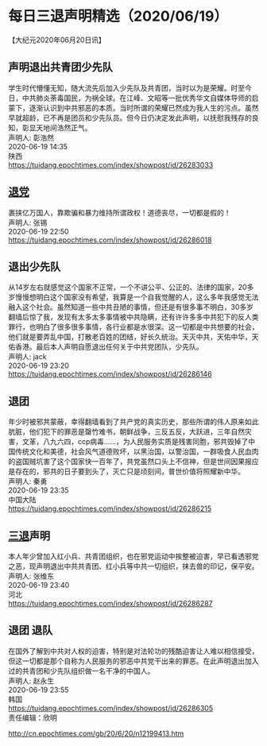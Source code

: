# 每日三退声明精选（2020/06/19）
  
  
【大纪元2020年06月20日讯】  
## 声明退出共青团少先队  
学生时代懵懂无知，随大流先后加入少先队及共青团，当时以为是荣耀。时至今日，中共肺炎荼毒国民，为祸全球。在江峰、文昭等一批优秀华文自媒体导师的启蒙下，逐渐认识到中共邪恶的本质。当时所谓的荣耀已然成为我人生的污点。虽然早就超龄，已不再是团员和少先队员。但今日仍决定发此声明，以抚慰我残存的良知，彰显天地间浩然正气。  
声明人: 彰浩然  
2020-06-19 14:35  
陕西  
https://tuidang.epochtimes.com/index/showpost/id/26283033  
## <a href="http://cn.epochtimes.com/gb/tag/%E9%80%80%E5%85%9A.html">退党</a>  
裹挟亿万国人，靠欺骗和暴力维持所谓政权！道德丧尽，一切都是假的！  
声明人: 张锡  
2020-06-19 22:50  
https://tuidang.epochtimes.com/index/showpost/id/26286018  
## 退出少先队  
从14岁左右就感觉这个国家不正常，一个不讲公平、公正的、法律的国家，20多岁慢慢想明白这个国家没有希望，我算是一个自我觉醒的人，这么多年我感觉无法融入这个社会。虽然知道一些中共丑陋的事情，但还是有很多事不明白，30多岁翻墙后惊了我，发现有太多太多事情被中共隐瞒，还有许许多多中共犯下的反人类罪行，也明白了很多很多事情，各行业都是水很深。这一切都是中共想要的社会，他们就是要弄乱中国，打散老百姓的团结，好长久统治。天灭中共，天佑中华，天佑香港。最后本人声明自愿退出任何关于中共党团队，少先队。  
声明人: jack  
2020-06-19 23:20  
https://tuidang.epochtimes.com/index/showpost/id/26286146  
## 退团  
年少时被邪共蒙蔽，幸得翻墙看到了共产党的真实历史，那些所谓的伟人原来如此肮脏，他们犯下的罪恶是罄竹难书，朝鲜战争，三反五反，大跃进，三年自然灾害，文革，八九六四，ccp病毒……，为人民服务实质是残害同胞，邪共毁掉了中国传统文化和美德，社会风气道德败坏，以黑治国，以警治国，一群吸食人民血肉的盗国贼坑害了这个国家快一百年了，共党虽然口头上不信神，但是世间因果报应是存在的，邪共的日子要到头了，灭亡只是顷刻间，普世价值将照耀新中华。  
声明人: 秦勇  
2020-06-19 23:35  
中国大陆  
https://tuidang.epochtimes.com/index/showpost/id/26286215  
## <a href="http://cn.epochtimes.com/gb/tag/%E4%B8%89%E9%80%80.html">三退</a>声明  
本人年少曾加入红小兵、共青团组织，也在邪党运动中挨整被迫害，早已看透邪党之恶，现声明退出中共共青团、红小兵等中共一切组织，抹去兽的印记，保平安。  
声明人: 张维东  
2020-06-19 23:40  
河北  
https://tuidang.epochtimes.com/index/showpost/id/26286287  
## 退团 退队  
在国外了解到中共对人权的迫害，特别是对法轮功的残酷迫害让人难以相信接受，但这一切都是那个自称为人民服务的邪恶中共党干出来的罪恶。在此声明退出加入过的共青团和少先队组织做一名干净的中国人。  
声明人: 赵永生  
2020-06-19 23:55  
韩国  
https://tuidang.epochtimes.com/index/showpost/id/26286305  
责任编辑：欣明  
  
  
  
http://cn.epochtimes.com/gb/20/6/20/n12199413.htm
